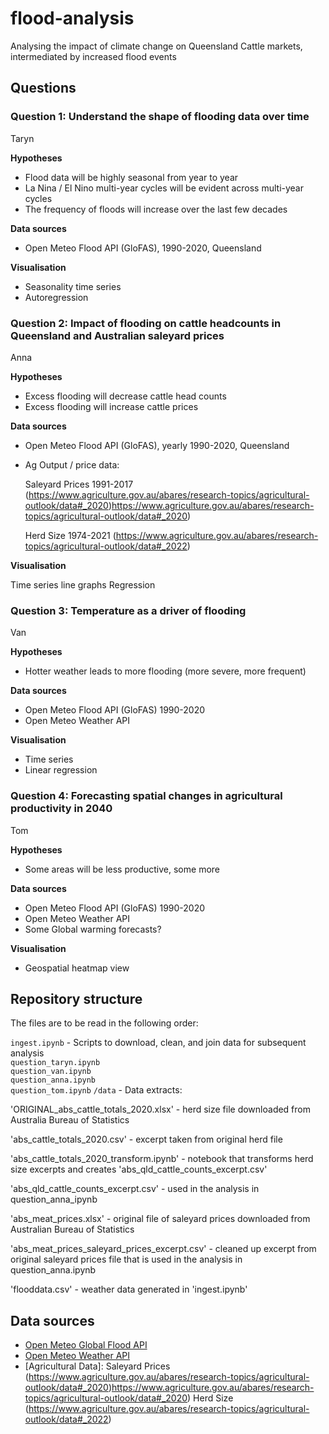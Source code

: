 # flood-analysis

Analysing the impact of climate change on Queensland Cattle markets, intermediated by increased flood events


## Questions

### Question 1: Understand the shape of flooding data over time

Taryn

**Hypotheses**

- Flood data will be highly seasonal from year to year
- La Nina / El Nino multi-year cycles will be evident across multi-year cycles
- The frequency of floods will increase over the last few decades

**Data sources**

- Open Meteo Flood API (GloFAS), 1990-2020, Queensland

**Visualisation**

- Seasonality time series
- Autoregression


### Question 2: Impact of flooding on cattle headcounts in Queensland and Australian saleyard prices

Anna

**Hypotheses**

- Excess flooding will decrease cattle head counts
- Excess flooding will increase cattle prices

**Data sources**

- Open Meteo Flood API (GloFAS), yearly 1990-2020, Queensland
- Ag Output / price data:
  
  Saleyard Prices 1991-2017 (https://www.agriculture.gov.au/abares/research-topics/agricultural-outlook/data#_2020)https://www.agriculture.gov.au/abares/research-topics/agricultural-outlook/data#_2020)

  Herd Size 1974-2021 (https://www.agriculture.gov.au/abares/research-topics/agricultural-outlook/data#_2022)

**Visualisation**

Time series line graphs
Regression


### Question 3: Temperature as a driver of flooding 

Van

**Hypotheses**

- Hotter weather leads to more flooding (more severe, more frequent)

**Data sources**

- Open Meteo Flood API (GloFAS) 1990-2020
- Open Meteo Weather API

**Visualisation**

- Time series
- Linear regression


### Question 4: Forecasting spatial changes in agricultural productivity in 2040

Tom

**Hypotheses**

- Some areas will be less productive, some more

**Data sources**

- Open Meteo Flood API (GloFAS) 1990-2020
- Open Meteo Weather API
- Some Global warming forecasts?

**Visualisation**

- Geospatial heatmap view



## Repository structure
The files are to be read in the following order:
 
`ingest.ipynb` - Scripts to download, clean, and join data for subsequent analysis  
`question_taryn.ipynb`  
`question_van.ipynb`   
`question_anna.ipynb`   
`question_tom.ipynb` 
`/data` - Data extracts:

'ORIGINAL_abs_cattle_totals_2020.xlsx' - herd size file downloaded from Australia Bureau of Statistics

'abs_cattle_totals_2020.csv' - excerpt taken from original herd file

'abs_cattle_totals_2020_transform.ipynb' - notebook that transforms herd size excerpts and creates 'abs_qld_cattle_counts_excerpt.csv'

'abs_qld_cattle_counts_excerpt.csv' - used in the analysis in question_anna_ipynb

'abs_meat_prices.xlsx' - original file of saleyard prices downloaded from Australian Bureau of Statistics

'abs_meat_prices_saleyard_prices_excerpt.csv' - cleaned up excerpt from original saleyard prices file that is used in the analysis in question_anna.ipynb

'flooddata.csv' - weather data generated in 'ingest.ipynb'

## Data sources

- [Open Meteo Global Flood API](https://open-meteo.com/en/docs/flood-api)
- [Open Meteo Weather API](https://open-meteo.com/)
- [Agricultural Data]: Saleyard Prices (https://www.agriculture.gov.au/abares/research-topics/agricultural-outlook/data#_2020)https://www.agriculture.gov.au/abares/research-topics/agricultural-outlook/data#_2020)
                       Herd Size (https://www.agriculture.gov.au/abares/research-topics/agricultural-outlook/data#_2022)

